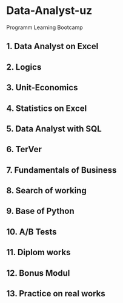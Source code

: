 # Data-Analyst-uz
Programm Learning Bootcamp

## 1. Data Analyst on Excel
## 2. Logics
## 3. Unit-Economics
## 4. Statistics on Excel
## 5. Data Analyst with SQL
## 6. TerVer
## 7. Fundamentals of Business
## 8. Search of working
## 9. Base of Python
## 10. A/B Tests
## 11. Diplom works
## 12. Bonus Modul
## 13. Practice on real works
